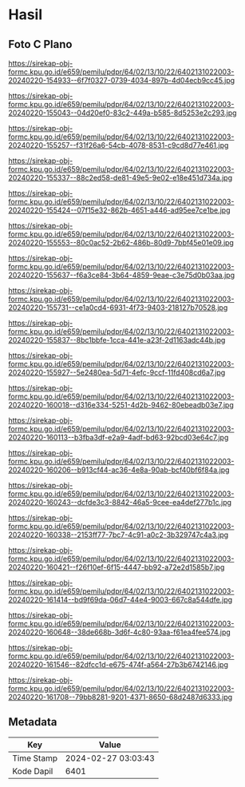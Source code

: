 # Hasil

## Foto C Plano

https://sirekap-obj-formc.kpu.go.id/e659/pemilu/pdpr/64/02/13/10/22/6402131022003-20240220-154933--6f7f0327-0739-4034-897b-4d04ecb9cc45.jpg

https://sirekap-obj-formc.kpu.go.id/e659/pemilu/pdpr/64/02/13/10/22/6402131022003-20240220-155043--04d20ef0-83c2-449a-b585-8d5253e2c293.jpg

https://sirekap-obj-formc.kpu.go.id/e659/pemilu/pdpr/64/02/13/10/22/6402131022003-20240220-155257--f31f26a6-54cb-4078-8531-c9cd8d77e461.jpg

https://sirekap-obj-formc.kpu.go.id/e659/pemilu/pdpr/64/02/13/10/22/6402131022003-20240220-155337--88c2ed58-de81-49e5-9e02-e18e451d734a.jpg

https://sirekap-obj-formc.kpu.go.id/e659/pemilu/pdpr/64/02/13/10/22/6402131022003-20240220-155424--07f15e32-862b-4651-a446-ad95ee7ce1be.jpg

https://sirekap-obj-formc.kpu.go.id/e659/pemilu/pdpr/64/02/13/10/22/6402131022003-20240220-155553--80c0ac52-2b62-486b-80d9-7bbf45e01e09.jpg

https://sirekap-obj-formc.kpu.go.id/e659/pemilu/pdpr/64/02/13/10/22/6402131022003-20240220-155637--f6a3ce84-3b64-4859-9eae-c3e75d0b03aa.jpg

https://sirekap-obj-formc.kpu.go.id/e659/pemilu/pdpr/64/02/13/10/22/6402131022003-20240220-155731--ce1a0cd4-6931-4f73-9403-218127b70528.jpg

https://sirekap-obj-formc.kpu.go.id/e659/pemilu/pdpr/64/02/13/10/22/6402131022003-20240220-155837--8bc1bbfe-1cca-441e-a23f-2d1163adc44b.jpg

https://sirekap-obj-formc.kpu.go.id/e659/pemilu/pdpr/64/02/13/10/22/6402131022003-20240220-155927--5e2480ea-5d71-4efc-9ccf-11fd408cd6a7.jpg

https://sirekap-obj-formc.kpu.go.id/e659/pemilu/pdpr/64/02/13/10/22/6402131022003-20240220-160018--d316e334-5251-4d2b-9462-80ebeadb03e7.jpg

https://sirekap-obj-formc.kpu.go.id/e659/pemilu/pdpr/64/02/13/10/22/6402131022003-20240220-160113--b3fba3df-e2a9-4adf-bd63-92bcd03e64c7.jpg

https://sirekap-obj-formc.kpu.go.id/e659/pemilu/pdpr/64/02/13/10/22/6402131022003-20240220-160206--b913cf44-ac36-4e8a-90ab-bcf40bf6f84a.jpg

https://sirekap-obj-formc.kpu.go.id/e659/pemilu/pdpr/64/02/13/10/22/6402131022003-20240220-160243--dcfde3c3-8842-46a5-9cee-ea4def277b1c.jpg

https://sirekap-obj-formc.kpu.go.id/e659/pemilu/pdpr/64/02/13/10/22/6402131022003-20240220-160338--2153ff77-7bc7-4c91-a0c2-3b329747c4a3.jpg

https://sirekap-obj-formc.kpu.go.id/e659/pemilu/pdpr/64/02/13/10/22/6402131022003-20240220-160421--f26f10ef-6f15-4447-bb92-a72e2d1585b7.jpg

https://sirekap-obj-formc.kpu.go.id/e659/pemilu/pdpr/64/02/13/10/22/6402131022003-20240220-161414--bd9f69da-06d7-44e4-9003-667c8a544dfe.jpg

https://sirekap-obj-formc.kpu.go.id/e659/pemilu/pdpr/64/02/13/10/22/6402131022003-20240220-160648--38de668b-3d6f-4c80-93aa-f61ea4fee574.jpg

https://sirekap-obj-formc.kpu.go.id/e659/pemilu/pdpr/64/02/13/10/22/6402131022003-20240220-161546--82dfcc1d-e675-474f-a564-27b3b6742146.jpg

https://sirekap-obj-formc.kpu.go.id/e659/pemilu/pdpr/64/02/13/10/22/6402131022003-20240220-161708--79bb8281-9201-4371-8650-68d2487d6333.jpg


## Metadata

| Key        | Value               |
| ---------- | ------------------- |
| Time Stamp | 2024-02-27 03:03:43 |
| Kode Dapil | 6401                |



